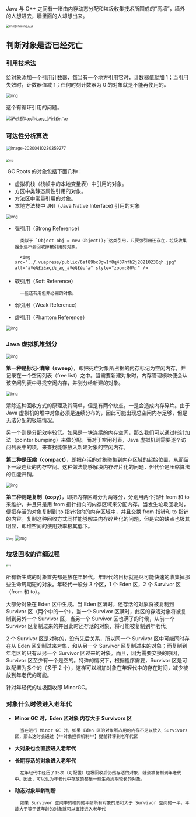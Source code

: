 Java 与 C++ 之间有一堵由内存动态分配和垃圾收集技术所围成的“高墙”，墙外的人想进去，墙里面的人却想出来。

<img src="../.vuepress/public/9150e4e5gy1g4ydnrg0maj20c80c8glu.jpg" alt="ä½ è§å¾æä¼ç¸ä¿¡å" style="zoom: 50%;" />

## 判断对象是否已经死亡

### 引用技术法

给对象添加一个引用计数器，每当有一个地方引用它时，计数器值就加 1；当引用失效时，计数器值减 1；任何时刻计数器为 0 的对象就是不能再使用的。

<img src="../.vuepress/public/09BFFEF9.png" alt="img" style="zoom:80%;" />

这个有循环引用的问题。

<img src="../.vuepress/public/6af89bc8gw1f8q437hfb2j20210230qh.jpg" alt="äºè§£ï¼æçï¼_æç_äºè§£è¡¨æ" style="zoom:80%;" />

### 可达性分析算法

<img src="../.vuepress/public/image-20200410230359277.png" alt="image-20200410230359277" style="zoom:80%;" />

​ <img src="../.vuepress/public/1586531272-13583.jpg" alt="img" style="zoom:50%;" />

​ GC Roots 的对象包括下面几种：

- 虚拟机栈（栈帧中的本地变量表）中引用的对象。
- 方区中类静态属性引用的对象。
- 方法区中常量引用的对象。
- 本地方法栈中 JNI（Java Native Interface) 引用的对象

<img src="../.vuepress/public/1586531695-32545.jpg" alt="img" style="zoom: 80%;" />

- 强引用（Strong Reference）

      	类似于 `Object obj = new Object();`这类引用，只要强引用还存在，垃圾收集器永远不会回收掉被引用的对象。

      	<img src="../.vuepress/public/6af89bc8gw1f8q437hfb2j20210230qh.jpg" alt="äºè§£ï¼æçï¼_æç_äºè§£è¡¨æ" style="zoom:80%;" />

- 软引用（Soft Reference）

      	一些还有用但非必需的对象。

* 弱引用（Weak Reference）

* 虚引用（Phantom Reference）

<img src="../.vuepress/public/1586532440-52911.jpg" alt="img" style="zoom:80%;" />

### Java 虚拟机堆划分

<img src="../.vuepress/public/2cc29b8de676d3747416416a3523e4e5.png" alt="img" style="zoom:80%;" />

**第一种是标记-清除（sweep）**，即把死亡对象所占据的内存标记为空闲内存，并记录在一个空闲列表（free list）之中。当需要新建对象时，内存管理模块便会从该空闲列表中寻找空闲内存，并划分给新建的对象。

<img src="../.vuepress/public/f225126be24826658ca5a899fcff5003.png" alt="img" style="zoom:80%;" />

清除这种回收方式的原理及其简单，但是有两个缺点。一是会造成内存碎片。由于 Java 虚拟机的堆中对象必须是连续分布的，因此可能出现总空闲内存足够，但是无法分配的极端情况。

另一个则是分配效率较低。如果是一块连续的内存空间，那么我们可以通过指针加法（pointer bumping）来做分配。而对于空闲列表，Java 虚拟机则需要逐个访问列表中的项，来查找能够放入新建对象的空闲内存。

**第二种是压缩（compact）**，即把存活的对象聚集到内存区域的起始位置，从而留下一段连续的内存空间。这种做法能够解决内存碎片化的问题，但代价是压缩算法的性能开销。

<img src="../.vuepress/public/415ee8e4aef12ff076b42e41660dad39.png" alt="img" style="zoom:80%;" />

**第三种则是复制（copy）**，即把内存区域分为两等分，分别用两个指针 from 和 to 来维护，并且只是用 from 指针指向的内存区域来分配内存。当发生垃圾回收时，便把存活的对象复制到 to 指针指向的内存区域中，并且交换 from 指针和 to 指针的内容。复制这种回收方式同样能够解决内存碎片化的问题，但是它的缺点也极其明显，即堆空间的使用效率极其低下。

<img src="../.vuepress/public/1586532770-51790.gif" alt="img" style="zoom: 50%;" />

<img src="../.vuepress/public/4749cad235deb1542d4ca3b232ebf261.png" alt="img" style="zoom:80%;" />

### 垃圾回收的详细过程

<img src="../.vuepress/public/2cc29b8de676d3747416416a3523e4e5.png" alt="img" style="zoom: 33%;" />

####

所有新生成的对象首先都是放在年轻代。年轻代的目标就是尽可能快速的收集掉那些生命周期短的对象。年轻代一般分 3 个区，1 个 Eden 区，2 个 Survivor 区（from 和 to）。

大部分对象在 Eden 区中生成。当 Eden 区满时，还存活的对象将被复制到 Survivor 区（两个中的一个），当一个 Survivor 区满时，此区的存活对象将被复制到另外一个 Survivor 区，当另一个 Survivor 区也满了的时候，从前一个 Survivor 区复制过来的并且此时还存活的对象，将可能被复制到年老代。

2 个 Survivor 区是对称的，没有先后关系，所以同一个 Survivor 区中可能同时存在从 Eden 区复制过来对象，和从另一个 Survivor 区复制过来的对象；而复制到年老区的只有从另一个 Survivor 区过来的对象。而且，因为需要交换的原因，Survivor 区至少有一个是空的。特殊的情况下，根据程序需要，Survivor 区是可以配置为多个的（多于 2 个），这样可以增加对象在年轻代中的存在时间，减少被放到年老代的可能。

针对年轻代的垃圾回收即 MinorGC。

### 对象什么时候进入老年代

- **Minor GC 时，Eden 区对象 内存大于 Survivors 区**

      	当在进行 Minor GC 时，如果 Eden 区的对象所占用的内存不足以放入 Survivors 区，那么这时会通过【**对象担保机制**】提前转移到老年代区

- **大对象也会直接进入老年代**

- **长期存活的对象进入老年代**

      	在年轻代中经历了15次（可配置）垃圾回收后仍然存活的对象，就会被复制到年老代中。因此，可以认为年老代中存放的都是一些生命周期较长的对象。

- **动态对象年龄判断**

      	如果 Survivor 空间中的相同的年龄所有对象的总和大于 Survivor 空间的一半，年龄大于等于该年龄的对象就可以直接进入老年代
